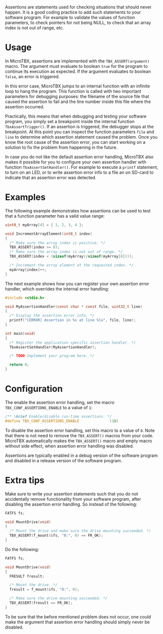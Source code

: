 Assertions are statements used for checking situations that should never happen. It is a good coding practice to add such statements to your software program. For example to validate the values of function
parameters, to check pointers for not being NULL, to check that an array index is not out of range, etc.

# Usage

In MicroTBX, assertions are implemented with the `TBX_ASSERT(argument)` macro. The argument must evaluate
to boolean `true` for the program to continue its execution as expected. If the argument evaluates to
boolean `false`, an error is triggered.

In this error case, MicroTBX jumps to an internal function with an infinite loop to hang the program. This
function is called with two important parameters for debugging purposes: the filename of the source file
that caused the assertion to fail and the line number inside this file where the assertion occurred.

Practically, this means that when debugging and testing your software program, you simply set a breakpoint
inside the internal function `TbxAssertTrigger()`. If an assertion is triggered, the debugger stops at the
breakpoint. At this point you can inspect the function parameters `file` and `line` to determine which
assertion statement caused the problem. Once you know the root cause of the assertion error, you can start
working on a solution to fix the problem from happening in the future.

In case you do not like the default assertion error handling, MicroTBX also makes it possible for you to configure your own assertion handler with function `TbxAssertSetHandler()`. For example to execute a
`printf` statement, to turn on an LED, or to write assertion error info to a file an on SD-card to indicate that an assertion error was detected.

# Examples

The following example demonstrates how assertions can be used to test that a function parameter has a
valid value range:

```c
uint8_t myArray[4] = { 1, 2, 3, 4 };

void IncrementArrayElement(int8_t index)
{
  /* Make sure the array index is positive. */
  TBX_ASSERT(index >= 0);
  /* Make sure the array index is not out of range. */
  TBX_ASSERT(index < (sizeof(myArray)/sizeof(myArray[0])));

  /* Increment the array element at the requested index. */
  myArray[index]++;
}
```

The next example shows how you can register your own assertion error handler, which overrides the
internal error handling:

```c
#include <stdio.h>

void MyAssertionHandler(const char * const file, uint32_t line)
{
  /* Display the assertion error info. */
  printf("[ERROR] Assertion in %s at line %lu", file, line);
}

int main(void)
{
  /* Register the application specific assertion handler. */
  TbxAssertSetHandler(MyAssertionHandler);

  /* TODO Implement your program here. */

  return 0;
}
```

# Configuration

The enable the assertion error handling, set the macro `TBX_CONF_ASSERTIONS_ENABLE` to a value of `1`:

```c
/** \brief Enable/disable run-time assertions. */
#define TBX_CONF_ASSERTIONS_ENABLE              (1U)
```

To disable the assertion error handling, set this macro to a value of `0`. Note that there is not need
to remove the `TBX_ASSERT()` macros from your code. MicroTBX automatically makes the `TBX_ASSERT()` macro and empty macro without side effect, when assertion error handling was disabled.

Assertions are typically enabled in a debug version of the software program and disabled in a
release version of the software program.

# Extra tips

Make sure to write your assertion statements such that you do not accidentally remove functionality
from your software program, after disabling the assertion error handling. So instead of the following:

```c
FATFS fs;

void MountDrive(void)
{
  /* Mount the drive and make sure the drive mounting succeeded. */
  TBX_ASSERT(f_mount(&fs, "0:", 0) == FR_OK);
}
```

Do the following:

```c
FATFS fs;

void MountDrive(void)
{
  FRESULT fresult;

  /* Mount the drive. */
  fresult = f_mount(&fs, "0:", 0);

  /* Make sure the drive mounting succeeded. */
  TBX_ASSERT(fresult == FR_OK);
}
```

To be sure that the before mentioned problem does not occur, one could make the argument that assertion error handling should simply never be disabled.
